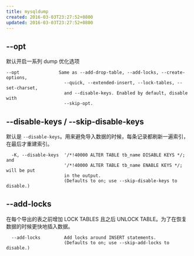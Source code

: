 ```yaml
---
title: mysqldump
created: 2016-03-03T23:27:52+0800
updated: 2016-03-03T23:27:52+0800
---
```


## --opt

默认开启一系列 dump 优化选项

```
--opt               Same as --add-drop-table, --add-locks, --create-options,
                      --quick, --extended-insert, --lock-tables, --set-charset,
                      and --disable-keys. Enabled by default, disable with
                      --skip-opt.
```

## --disable-keys / --skip-disable-keys

默认是 `--disable-keys`。用来避免导入数据的时候，每条记录都刷新一遍索引，在最后才重建索引。

```
  -K, --disable-keys  '/*!40000 ALTER TABLE tb_name DISABLE KEYS */; and
                      '/*!40000 ALTER TABLE tb_name ENABLE KEYS */; will be put
                      in the output.
                      (Defaults to on; use --skip-disable-keys to disable.)
```

## --add-locks

在每个导出的表之前增加 LOCK TABLES 且之后 UNLOCK TABLE。为了在恢复数据的时候更快地插入数据。

```
  --add-locks         Add locks around INSERT statements.
                      (Defaults to on; use --skip-add-locks to disable.)
```
